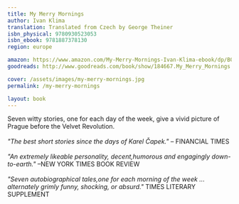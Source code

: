 ```yaml
---
title: My Merry Mornings
author: Ivan Klima
translation: Translated from Czech by George Theiner
isbn_physical: 9780930523053
isbn_ebook: 9781887378130
region: europe

amazon: https://www.amazon.com/My-Merry-Mornings-Ivan-Klima-ebook/dp/B071KTYCS9/ref=tmm_kin_swatch_0?_encoding=UTF8&qid=&sr=
goodreads: http://www.goodreads.com/book/show/184667.My_Merry_Mornings

cover: /assets/images/my-merry-mornings.jpg
permalink: /my-merry-mornings

layout: book
---
```


Seven witty stories, one for each day of the week, give a vivid picture of Prague before the Velvet Revolution.
<br><br>
*"The best short stories since the days of Karel Čapek."* – FINANCIAL TIMES
<br><br>
*"An extremely likeable personality, decent,humorous and engagingly down-to-earth."* –NEW YORK TIMES BOOK REVIEW
<br><br>
*"Seven autobiographical tales,one for each morning of the week ... alternately grimly funny, shocking, or absurd."* TIMES LITERARY SUPPLEMENT